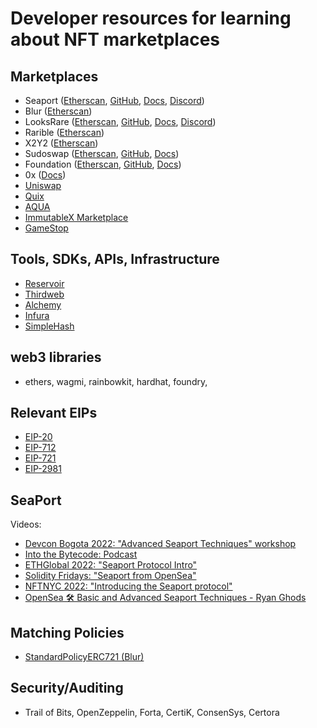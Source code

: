 # Developer resources for learning about NFT marketplaces

## Marketplaces
- Seaport ([Etherscan](https://etherscan.io/address/0x00000000006c3852cbef3e08e8df289169ede581#code), [GitHub](https://github.com/ProjectOpenSea/seaport), [Docs](https://docs.opensea.io/v2.0/reference/seaport-overview), [Discord](https://discord.gg/9jcjC5XMrr))
- Blur ([Etherscan](https://etherscan.io/address/0x031aa05da8bf778dfc36d8d25ca68cbb2fc447c6#code))
- LooksRare ([Etherscan](https://etherscan.io/address/0x59728544B08AB483533076417FbBB2fD0B17CE3a#code), [GitHub](https://github.com/LooksRare), [Docs](https://docs.looksrare.org/developers/welcome), [Discord](https://discord.gg/looksraredevelopers))
- Rarible ([Etherscan](https://etherscan.io/address/0x4fee7b061c97c9c496b01dbce9cdb10c02f0a0be#code))
- X2Y2 ([Etherscan](https://etherscan.io/address/0x74312363e45dcaba76c59ec49a7aa8a65a67eed3#code))
- Sudoswap ([Etherscan](https://etherscan.io/address/0x2B2e8cDA09bBA9660dCA5cB6233787738Ad68329#code), [GitHub](https://github.com/sudoswap), [Docs](https://docs.sudoswap.xyz/))
- Foundation ([Etherscan](https://etherscan.io/address/0xcda72070e455bb31c7690a170224ce43623d0b6f#code), [GitHub](https://github.com/f8n), [Docs](https://docs.foundation.app/docs/))
- 0x ([Docs](https://docs.0x.org/nft-support/docs))
- [Uniswap](https://app.uniswap.org/#/nfts) 
- [Quix](https://qx.app/)
- [AQUA](https://aqua.xyz/)
- [ImmutableX Marketplace](https://market.immutable.com/)
- [GameStop](https://nft.gamestop.com/explore)

## Tools, SDKs, APIs, Infrastructure
- [Reservoir](https://www.reservoir.market/)
- [Thirdweb](https://thirdweb.com/thirdweb.eth/Marketplace)
- [Alchemy](https://alchemy.com)
- [Infura](https://www.infura.io/)
- [SimpleHash](https://simplehash.com/)


## web3 libraries
- ethers, wagmi, rainbowkit, hardhat, foundry, 

## Relevant EIPs
- [EIP-20](https://eips.ethereum.org/EIPS/eip-20)
- [EIP-712](https://eips.ethereum.org/EIPS/eip-712)
- [EIP-721](https://eips.ethereum.org/EIPS/eip-721)
- [EIP-2981](https://eips.ethereum.org/EIPS/eip-2981)

## SeaPort


Videos:
- [Devcon Bogota 2022: "Advanced Seaport Techniques" workshop](https://www.youtube.com/watch?v=ZpSsFXv7Fwk&t=25636s)
- [Into the Bytecode: Podcast](https://www.youtube.com/watch?v=d4JSkpiEyd8)
- [ETHGlobal 2022: "Seaport Protocol Intro"](https://www.youtube.com/watch?v=H9iSgju3qIc)
- [Solidity Fridays: "Seaport from OpenSea"](https://www.youtube.com/watch?v=juP22m8kiKM)
- [NFTNYC 2022: "Introducing the Seaport protocol"](https://www.youtube.com/watch?v=XHVk5Se5ChA)
- [OpenSea 🛠 Basic and Advanced Seaport Techniques - Ryan Ghods](https://www.youtube.com/watch?v=Rl8ydxrSM6Y)

## Matching Policies
- [StandardPolicyERC721 (Blur)](https://etherscan.io/address/0x0000000000dab4a563819e8fd93dba3b25bc3495#code)

## Security/Auditing
- Trail of Bits, OpenZeppelin, Forta, CertiK, ConsenSys, Certora
